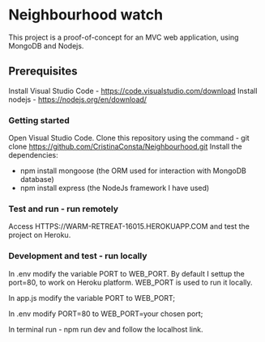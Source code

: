 # Neighbourhood watch

This project is a proof-of-concept for an MVC web application, using MongoDB and Nodejs.

## Prerequisites

Install Visual Studio Code - https://code.visualstudio.com/download
Install nodejs - https://nodejs.org/en/download/

### Getting started

Open Visual Studio Code.
Clone this repository using the command - git clone https://github.com/CristinaConsta/Neighbourhood.git
Install the dependencies:
 - npm install mongoose (the ORM used for interaction with MongoDB database)
 - npm install express (the NodeJs framework I have used)
 
### Test and run  - run remotely

Access HTTPS://WARM-RETREAT-16015.HEROKUAPP.COM and test the project on Heroku.

### Development and test - run locally 

In .env modify the variable PORT to WEB_PORT. By default I settup the port=80, to work on Heroku platform. WEB_PORT is used to run it locally. 

In app.js modify the variable PORT to WEB_PORT;

In .env modify PORT=80 to WEB_PORT=your chosen port;

In terminal run - npm run dev and follow the localhost link.